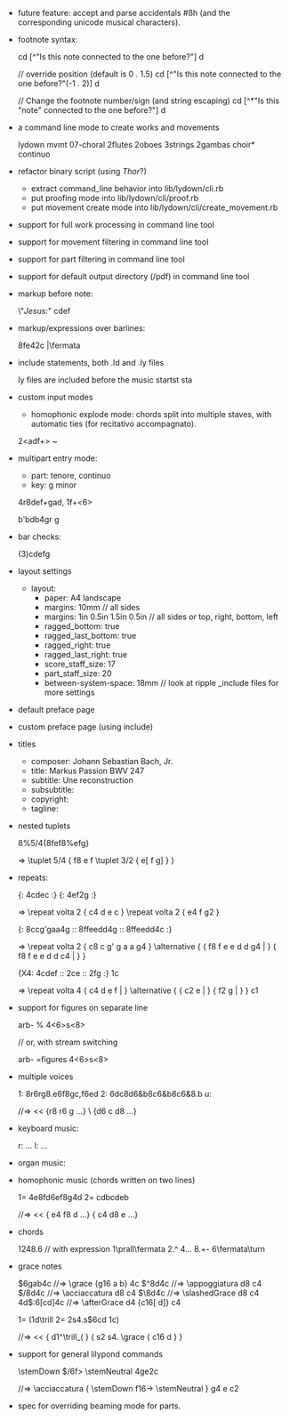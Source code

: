 - future feature: accept and parse accidentals #ßh (and the corresponding unicode musical characters).

- footnote syntax:

  cd [^"Is this note connected to the one before?"] d
  
  // override position (default is 0 . 1.5)
  cd [^"Is this note connected to the one before?"(-1 . 2)] d
  
  // Change the footnote number/sign (and string escaping)
  cd [^*"Is this \"note\" connected to the one before?"] d
  

- a command line mode to create works and movements

  lydown mvmt 07-choral 2flutes 2oboes 3strings 2gambas choir* continuo
  
- refactor binary script (using _Thor_?)

  - extract command_line behavior into lib/lydown/cli.rb
  - put proofing mode into lib/lydown/cli/proof.rb
  - put movement create mode into lib/lydown/cli/create_movement.rb

- support for full work processing in command line tool
- support for movement filtering in command line tool
- support for part filtering in command line tool
- support for default output directory (/pdf) in command line tool

- markup before note:

  \\"_Jesus:_" cdef

- markup/expressions over barlines:

  8fe42c |\fermata

- include statements, both .ld and .ly files

  ly files are included before the music startst sta

- custom input modes
  - homophonic explode mode: chords split into multiple staves, with automatic ties (for recitativo accompagnato).

  2<adf+> ~ <bdg>

- multipart entry mode:

  - part: tenore, continuo
  - key: g minor

  4r8def+gad,
  1f+<6>

  b'bdb4gr
  g

- bar checks:

  (3)cdefg

- layout settings

  - layout:
    - paper: A4 landscape
    - margins: 10mm // all sides
    - margins: 1in 0.5in 1.5in 0.5in // all sides or top, right, bottom, left
    - ragged_bottom: true
    - ragged_last_bottom: true
    - ragged_right: true
    - ragged_last_right: true
    - score_staff_size: 17
    - part_staff_size: 20
    - between-system-space: 18mm
    // look at ripple _include files for more settings

- default preface page

- custom preface page (using include)

- titles

  - composer: Johann Sebastian Bach, Jr.
  - title: Markus Passion BWV 247
  - subtitle: Une reconstruction
  - subsubtitle:
  - copyright:
  - tagline:

- nested tuplets

  8%5/4{8fef8%efg}

  => \tuplet 5/4 { f8 e f \tuplet 3/2 { e[ f g] } }

- repeats:

  {: 4cdec :} {: 4ef2g :}

  => \\repeat volta 2 { c4 d e c } \\repeat volta 2 { e4 f g2 }

  {: 8ccg'gaa4g :: 8ffeedd4g :: 8ffeedd4c :}

  => \\repeat volta 2 { c8 c g' g a a g4 }
     \\alternative { { f8 f e e d d g4 | } { f8 f e e d d c4 | } }

  {X4: 4cdef :: 2ce :: 2fg :} 1c

  => \\repeat volta 4 { c4 d e f | }
     \\alternative { { c2 e | } { f2 g | } } c1

- support for figures on separate line

  arb-
  % 4<6>s<8>

  // or, with stream switching

  arb-
  =figures
  4<6>s<8>

- multiple voices

  1: 8r6rg8.e6f8gc,f6ed 2: 6dc8d6&b8c6&b8c6&8.b u:

  //=>
  <<
    {r8 r6 g ...}
    \\
    {d6 c d8 ...}
  >>

- keyboard music:

  r: ...
  l: ...

- organ music:




- homophonic music (chords written on two lines)

  1= 4e8fd6ef8g4d
  2= cdbcdeb

  //=>
    <<
      { e4 f8 d ...}
      { c4 d8 e ...}
    >>

- chords

  1<ace>2<ace>4<face>8.<ac>6<gce>
  // with expression
  1<ace>\prall\fermata 2<ace>.^ 4<face>... 8.<ac>\+\- 6<gce>\fermata\turn

- grace notes

  $6gab4c //=> \grace {g16 a b} 4c
  $^8d4c //=> \appoggiatura d8 c4
  $/8d4c //=> \acciaccatura d8 c4
  $\8d4c //=> \slashedGrace d8 c4
  4d$:6[cd]4c //=> \afterGrace d4 {c16[ d]} c4

  1= (1d\trill
  2= 2s4.s$6cd
  1c)

  //=>
    <<
      { d1^\trill_( }
      { s2 s4. \grace { c16 d } }
    >>

- support for general lilypond commands

  \stemDown $/6f\> \stemNeutral 4ge2c

  //=>
    \acciaccatura {
      \stemDown
      f16->
      \stemNeutral
    }
    g4 e c2

- spec for overriding beaming mode for parts.

